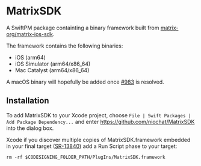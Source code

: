 # MatrixSDK

A SwiftPM package containting a binary framework built from [matrix-org/matrix-ios-sdk](https://github.com/matrix-org/matrix-ios-sdk/pull/983).

The framework contains the following binaries:
- iOS (arm64)
- iOS Simulator (arm64/x86_64)
- Mac Catalyst (arm64/x86_64)

A macOS binary will hopefully be added once [#983](https://github.com/matrix-org/matrix-ios-sdk/pull/983) is resolved.

## Installation

To add MatrixSDK to your Xcode project, choose `File | Swift Packages | Add Package Dependency...` and enter https://github.com/niochat/MatrixSDK into the dialog box.

Xcode if you discover multiple copies of MatrixSDK.framework embedded in your final target ([SR-13840](https://bugs.swift.org/browse/SR-13840)) add a Run Script phase to your target:
```
rm -rf $CODESIGNING_FOLDER_PATH/PlugIns/MatrixSDK.framework
```
